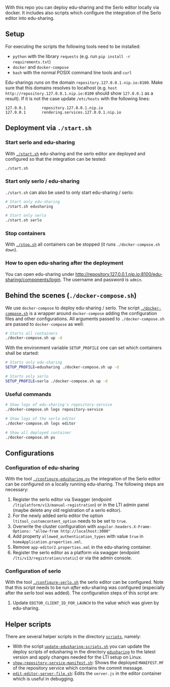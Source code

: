 With this repo you can deploy edu-sharing and the Serlo editor locally via
docker. It includes also scripts which configure the integration of the Serlo
editor into edu-sharing.

## Setup

For executing the scripts the following tools need to be installed:

- `python` with the library `requests` (e.g. run
  `pip install -r requirements.txt`)
- `docker` and `docker-compose`
- `bash` with the normal POSIX command line tools and `curl`

Edu-sharings runs on the domain `repository.127.0.0.1.nip.io:8100`. Make sure
that this domains resolves to localhost (e.g.
`host http://repository.127.0.0.1.nip.io:8100` should show `127.0.0.1` as a
result). If it is not the case update `/etc/hosts` with the following lines:

```
127.0.0.1       repository.127.0.0.1.nip.io
127.0.0.1       rendering.services.127.0.0.1.nip.io
```

## Deployment via `./start.sh`

### Start serlo and edu-sharing

With [`./start.sh`](./start.sh) edu-sharing and the serlo editor are deployed
and configured so that the integration can be tested:

```bash
./start.sh
```

### Start only serlo / edu-sharing

`./start.sh` can also be used to only start edu-sharing / serlo:

```bash
# Start only edu-sharing
./start.sh edusharing

# Start only serlo
./start.sh serlo
```

### Stop containers

With [`./stop.sh`](./stop.sh) all containers can be stopped (it runs
`./docker-compose.sh down`).

### How to open edu-sharing after the deployment

You can open edu-sharing under
http://repository.127.0.0.1.nip.io:8100/edu-sharing/components/login. The
username and password is `admin`.

## Behind the scenes (`./docker-compose.sh`)

We use `docker-compose` to deploy edu-sharing / serlo. The script
[`./docker-compose.sh`](./docker-compose.sh) is a wrapper around
`docker-compose` adding the configuration files and other configurations. All
arguments passed to `./docker-compose.sh` are passed to `docker-compose` as
well:

```bash
# Starts all containers
./docker-compose.sh up -d
```

With the environment variable `SETUP_PROFILE` one can set which containers shall
be started:

```bash
# Starts only edu-sharing
SETUP_PROFILE=edusharing ./docker-compose.sh up -d

# Starts only serlo
SETUP_PROFILE=serlo ./docker-compose.sh up -d
```

### Useful commands

```bash
# Show logs of edu-sharing's repository-service
./docker-compose.sh logs repository-service

# Show logs of the serlo editor
./docker-compose.sh logs editor

# Show all deployed container
./docker-compose.sh ps
```

## Configurations

### Configuration of edu-sharing

With the tool [`./configure-edusharing.py`](./configure-edusharing.py) the
integration of the Serlo editor can be configured on a locally running
edu-sharing. The following steps are necessary:

1. Register the serlo editor via Swagger (endpoint
   `/ltiplatform/v13/manual-registration`) or in the LTI admin panel (maybe
   delete any old registration of a serlo editor).
2. For the newly added serlo editor the option `ltitool_customcontent_option`
   needs to be set to `true`.
3. Overwrite the cluster configuration with
   `angular.headers.X-Frame-Options: "allow-from http://localhost:3000"`
4. Add property `allowed_authentication_types` with value `true` in
   `homeApplication.properties.xml`.
5. Remove `app-editor2.properties.xml` in the edu-sharing container.
6. Register the serlo editor as a platform via swagger (endpoint
   `/lti/v13/registration/static`) or via the admin console.

### Configuration of serlo

With the tool [`./configure-serlo.sh`](./configure-serlo.sh) the serlo editor
can be configured. Note that this script needs to be run _after_ edu-sharing was
configured (especially after the serlo tool was added). The configuration steps
of this script are:

1. Update `EDITOR_CLIENT_ID_FOR_LAUNCH` to the value which was given by edu-sharing.

## Helper scripts

There are several helper scripts in the directory [`scripts`](./scripts),
namely:

- With the script
  [`update-edusharing-scripts.sh`](./scripts/update-edusharing-scripts.sh) you
  can update the deploy scripts of edusharing in the directory
  [`edusharing`](./edusharing) to the latest version and apply changes needed
  for the LTI setup on Linux.
- [`show-repository-service-manifest.sh`](./scripts/show-repository-service-manifest.sh):
  Shows the deployed `MANIFEST.MF` of the repository service which contains the
  commit message.
- [`edit-editor-server-file.sh`](./scripts/edit-editor-server-file.sh): Edits
  the `server.js` in the editor container which is useful in debugging.
